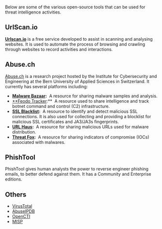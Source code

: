 Below are some of the various open-source tools that can be used for threat intelligence activities.
## UrlScan.io
[**Urlscan.io**](https://urlscan.io/) is a free service developed to assist in scanning and analysing websites. It is used to automate the process of browsing and crawling through websites to record activities and interactions.
## Abuse.ch
[Abuse.ch](https://abuse.ch/) is a research project hosted by the Institute for Cybersecurity and Engineering at the Bern University of Applied Sciences in Switzerland. It currently has several platforms including:
- **[Malware Bazaar](https://bazaar.abuse.ch/):**  A resource for sharing malware samples and analysis.
- [**Feodo Tracker](https://feodotracker.abuse.ch/):**  A resource used to share intelligence and track botnet command and control (C2) infrastructure.
- **[SSL Blacklist](https://sslbl.abuse.ch/):**  A resource to identify and detect malicious SSL connections. It is also used for collecting and providing a blocklist for malicious SSL certificates and JA3/JA3s fingerprints.
- **[URL Haus](https://urlhaus.abuse.ch/):**  A resource for sharing malicious URLs used for malware distribution.
- **[Threat Fox](https://threatfox.abuse.ch/):**  A resource for sharing indicators of compromise (IOCs) associated with malwares.
## PhishTool
PhishTool gives human analysts the power to reverse engineer phishing emails, to better defend against them. It has a Community and Enterprise editions.
## Others
- [VirusTotal](https://virustotal.com/)
- [AbuseIPDB](https://www.abuseipdb.com/)
- [OpenCTI](https://github.com/OpenCTI-Platform/opencti)
- [MISP](https://www.misp-project.org/)